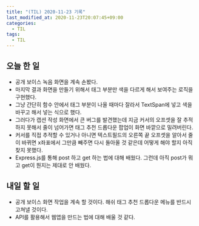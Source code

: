 ```yaml
---
title: "(TIL) 2020-11-23 기록"
last_modified_at: 2020-11-23T20:07:45+09:00
categories:
  - TIL
tags:
  - TIL
---
```


## 오늘 한 일
- 공개 보이스 녹음 화면을 계속 손봤다.
- 마지막 결과 화면을 만들기 위해서 태그 부분만 색을 다르게 해서 보여주는 로직을 구현했다.
- 그냥 간단히 함수 안에서 태그 부분이 나올 때마다 잘라서 TextSpan에 넣고 색을 바꾸고 해서 넣는 식으로 했다.
- 그러다가 캡션 작성 화면에서 큰 버그를 발견했는데 지금 커서의 오프셋을 잘 추적하지 못해서 줄이 넘어가면 태그 추천 드롭다운 팝업이 화면 바깥으로 밀려버린다.
- 커서를 직접 추적할 수 있거나 아니면 텍스트필드의 오른쪽 끝 오프셋을 알아서 줄이 바뀌면 x좌표에서 그만큼 빼주면 다시 돌아올 것 같은데 어떻게 해야 할지 아직 찾지 못했다.
- Express.js를 통해 post 하고 get 하는 법에 대해 배웠다. 그런데 아직 post가 뭐고 get이 뭔지는 제대로 안 배웠다.
## 내일 할 일
- 공개 보이스 화면 작업을 계속 할 것이다. 해쉬 태그 추천 드롭다운 메뉴를 반드시 고쳐낼 것이다.
- API를 활용해서 웹앱을 만드는 법에 대해 배울 것 같다.